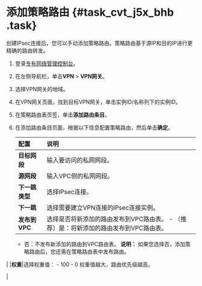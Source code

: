 # 添加策略路由 {#task_cvt_j5x_bhb .task}

创建IPsec连接后，您可以手动添加策略路由。策略路由基于源IP和目的IP进行更精确的路由转发。

1.  登录[专有网络管理控制台](https://vpcnext.console.aliyun.com/nat/)。
2.  在左侧导航栏，单击**VPN** \> **VPN网关**。
3.  选择VPN网关的地域。
4.  在VPN网关页面，找到目标VPN网关，单击实例ID/名称列下的实例ID。
5.  在策略路由表页签，单击**添加路由条目**。
6.  在添加路由条目页面，根据以下信息配置策略路由，然后单击**确定**。 

    |配置|说明|
    |:-|:-|
    |**目标网段**|输入要访问的私网网段。|
    |**源网段**|输入VPC侧的私网网段。|
    |**下一跳类型**|选择IPsec连接。|
    |**下一跳**|选择需要建立VPN连接的IPsec连接实例。|
    |**发布到VPC**|选择是否将新添加的路由发布到VPC路由表。     -   （推荐）是：将新添加的路由发布到VPC路由表。
    -   否：不发布新添加的路由到VPC路由表。
 **说明：** 如果您选择否，添加策略路由后，您还需在策略路由表中发布路由。

 |
    |**权重**|选择权重值：     -   100
    -   0
 权重值越大，路由优先级越高。

 |


